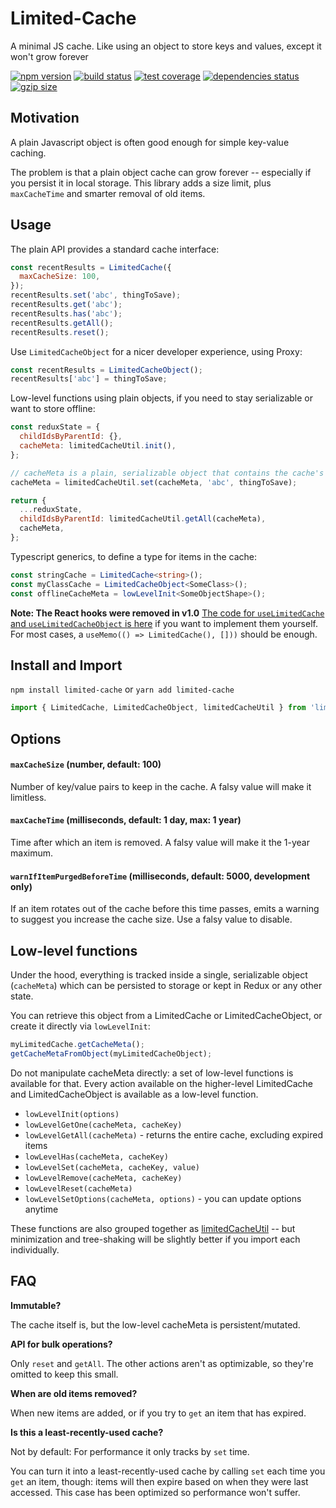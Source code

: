 # Limited-Cache

A minimal JS cache. Like using an object to store keys and values, except it won't grow forever

[![npm version](https://img.shields.io/npm/v/limited-cache.svg)](https://www.npmjs.com/package/limited-cache)
[![build status](https://github.com/spautz/limited-cache/workflows/CI/badge.svg)](https://github.com/spautz/limited-cache/actions)
[![test coverage](https://img.shields.io/coveralls/github/spautz/limited-cache/main.svg)](https://coveralls.io/github/spautz/limited-cache?branch=main)
[![dependencies status](https://img.shields.io/librariesio/release/npm/limited-cache.svg)](https://libraries.io/github/spautz/limited-cache)
[![gzip size](https://img.shields.io/bundlephobia/minzip/limited-cache.svg)](https://bundlephobia.com/package/limited-cache@latest)

## Motivation

A plain Javascript object is often good enough for simple key-value caching.

The problem is that a plain object cache can grow forever -- especially if you persist it in local storage. This library
adds a size limit, plus `maxCacheTime` and smarter removal of old items.

## Usage

The plain API provides a standard cache interface:

```javascript
const recentResults = LimitedCache({
  maxCacheSize: 100,
});
recentResults.set('abc', thingToSave);
recentResults.get('abc');
recentResults.has('abc');
recentResults.getAll();
recentResults.reset();
```

Use `LimitedCacheObject` for a nicer developer experience, using Proxy:

```javascript
const recentResults = LimitedCacheObject();
recentResults['abc'] = thingToSave;
```

Low-level functions using plain objects, if you need to stay serializable or want to store offline:

```javascript
const reduxState = {
  childIdsByParentId: {},
  cacheMeta: limitedCacheUtil.init(),
};

// cacheMeta is a plain, serializable object that contains the cache's internal state
cacheMeta = limitedCacheUtil.set(cacheMeta, 'abc', thingToSave);

return {
  ...reduxState,
  childIdsByParentId: limitedCacheUtil.getAll(cacheMeta),
  cacheMeta,
};
```

Typescript generics, to define a type for items in the cache:

```typescript
const stringCache = LimitedCache<string>();
const myClassCache = LimitedCacheObject<SomeClass>();
const offlineCacheMeta = lowLevelInit<SomeObjectShape>();
```

**Note: The React hooks were removed in v1.0**
[The code for `useLimitedCache` and `useLimitedCacheObject` is here](https://github.com/spautz/limited-cache/blob/v0.5.1/src/hooks.ts)
if you want to implement them yourself. For most cases, a `useMemo(() => LimitedCache(), []))` should be enough.

## Install and Import

`npm install limited-cache` or `yarn add limited-cache`

```javascript
import { LimitedCache, LimitedCacheObject, limitedCacheUtil } from 'limited-cache';
```

## Options

#### `maxCacheSize` (number, default: 100)

Number of key/value pairs to keep in the cache. A falsy value will make it limitless.

#### `maxCacheTime` (milliseconds, default: 1 day, max: 1 year)

Time after which an item is removed. A falsy value will make it the 1-year maximum.

#### `warnIfItemPurgedBeforeTime` (milliseconds, default: 5000, development only)

If an item rotates out of the cache before this time passes, emits a warning to suggest you increase the cache size.
Use a falsy value to disable.

## Low-level functions

Under the hood, everything is tracked inside a single, serializable object (`cacheMeta`) which can be persisted to
storage or kept in Redux or any other state.

You can retrieve this object from a LimitedCache or LimitedCacheObject, or create it directly via `lowLevelInit`:

```javascript
myLimitedCache.getCacheMeta();
getCacheMetaFromObject(myLimitedCacheObject);
```

Do not manipulate cacheMeta directly: a set of low-level functions is available for that. Every action available
on the higher-level LimitedCache and LimitedCacheObject is available as a low-level function.

- `lowLevelInit(options)`
- `lowLevelGetOne(cacheMeta, cacheKey)`
- `lowLevelGetAll(cacheMeta)` - returns the entire cache, excluding expired items
- `lowLevelHas(cacheMeta, cacheKey)`
- `lowLevelSet(cacheMeta, cacheKey, value)`
- `lowLevelRemove(cacheMeta, cacheKey)`
- `lowLevelReset(cacheMeta)`
- `lowLevelSetOptions(cacheMeta, options)` - you can update options anytime

These functions are also grouped together as [limitedCacheUtil](https://github.com/spautz/limited-cache/blob/main/src/core/limitedCacheUtil.ts#L13-L23) --
but minimization and tree-shaking will be slightly better if you import each individually.

## FAQ

**Immutable?**

The cache itself is, but the low-level cacheMeta is persistent/mutated.

**API for bulk operations?**

Only `reset` and `getAll`. The other actions aren't as optimizable, so they're omitted to keep this small.

**When are old items removed?**

When new items are added, or if you try to `get` an item that has expired.

**Is this a least-recently-used cache?**

Not by default: For performance it only tracks by `set` time.

You can turn it into a least-recently-used cache by calling `set` each time you `get` an item, though: items will then
expire based on when they were last accessed. This case has been optimized so performance won't suffer.
